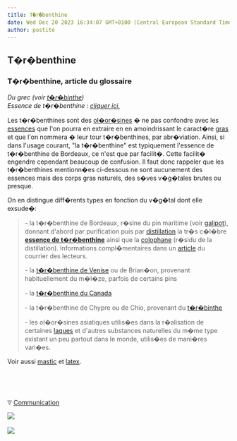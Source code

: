 ```yaml
---
title: T�r�benthine
date: Wed Dec 20 2023 16:34:07 GMT+0100 (Central European Standard Time)
author: postite
---
```


## T�r�benthine
### T�r�benthine, article du glossaire
 _Du grec (voir [t�r�binthe](terebinthe.html))  
Essence de t�r�benthine : [cliquer ici.](essences.html#essencedeterebenthine)_

Les t�r�benthines sont des [ol�or�sines](oleoresine.html) � ne pas confondre avec les [essences](essences.html#essencedeterebenthine) que l'on pourra en extraire en en amoindrissant le caract�re [gras](gras.html) et que l'on nommera � leur tour t�r�benthines, par abr�viation. Ainsi, si dans l'usage courant, "la t�r�benthine" est typiquement l'essence de t�r�benthine de Bordeaux, ce n'est que par facilit�. Cette facilit� engendre cependant beaucoup de confusion. Il faut donc rappeler que les t�r�benthines mentionn�es ci-dessous ne sont aucunement des essences mais des corps gras naturels, des s�ves v�g�tales brutes ou presque.

On en distingue diff�rents types en fonction du v�g�tal dont elle exsude�:

> \- la t�r�benthine de Bordeaux, r�sine du pin maritime (voir [galipot](galipot.html)), donnant d'abord par purification puis par [distillation](distillationraffinage.html) la tr�s c�l�bre **[essence de t�r�benthine](essences.html#essencedeterebenthine)** ainsi que la [colophane](autresresines.html#colophane) (r�sidu de la distillation). Informations compl�mentaires dans un [article](courrierdeslecteurs2009c010.html#20090820hf) du courrier des lecteurs.
> 
> \- la [t�r�benthine de Venise](venise.html) ou de Brian�on, provenant habituellement du m�l�ze, parfois de certains pins
> 
> \- la [t�r�benthine du Canada](canada.html)
> 
> \- la t�r�benthine de Chypre ou de Chio, provenant du [t�r�binthe](terebinthe.html)
> 
> \- les ol�or�sines asiatiques utilis�es dans la r�alisation de certaines [laques](gommelaque.html) et d'autres substances naturelles du m�me type existant un peu partout dans le monde, utilis�es de mani�res vari�es.

Voir aussi [mastic](mastic.html) et [latex](latex.html#autresutilisations).



 

 ![](images/transparent122x1.gif)

![](images/flechebas.gif) [Communication](http://www.artrealite.com/annonceurs.htm) 

[![](https://cbonvin.fr/sites/regie.artrealite.com/visuels/campagne1.png)](index-2.html#20131014)

![](https://cbonvin.fr/sites/regie.artrealite.com/visuels/campagne2.png)